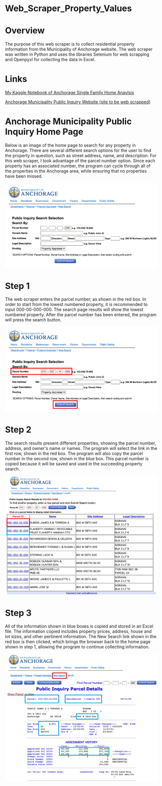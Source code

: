 # Web_Scraper_Property_Values

# Overview

The purpose of this web scraper is to collect residential property information from the Municipality of Anchorage website.   The web scraper was written in Python and uses the libraries Selenium for web scrapping and Openpyxl for collecting the data in Excel.

# Links

[My Kaggle Notebook of Anchorage Single Family Home Anaylsis](https://www.kaggle.com/nathanoliver/anchorage-single-family-home-anaylsis)

[Anchorage Municipality Public Inquiry Website (site to be web scrapped)](https://www.muni.org/pw/public.html)

# Anchorage Municipality Public Inquiry Home Page

Below is an image of the home page to search for any property in Anchorage.  There are several different search options for the user to find the property in question, such as street address, name, and description.  For this web scraper, I took advantage of the parcel number option. Since each property has an associated number, the program can cycle through all of the properties in the Anchorage area, while ensuring that no properties have been missed.

![image 1](/images/image1.jpeg)

# Step 1

The web scraper enters the parcel number, as shown in the red box.  In order to start from the lowest numbered property, it is recommended to input 000-00-000-000.  The search page results will show the lowest numbered property.  After the parcel number has been entered, the program will press the search button.

![image 2](/images/image2.jpeg)

# Step 2

The search results present different properties, showing the parcel number, address, and owner's name or names.  The program will select the link in the first row, shown in the red box.  The program will also copy the parcel number in the second row, shown in the blue box.  This parcel number is copied because it will be saved and used in the succeeding property search.   

![image 3](/images/image3.jpeg)

# Step 3

All of the information shown in blue boxes is copied and stored in an Excel file.  The information copied includes property prices, address, house and lot sizes, and other pertinent information.  The New Search link shown in the red box is then clicked, which brings the browser back to the home page shown in step 1, allowing the program to continue collecting information.

![image 4](/images/image4.jpeg)

